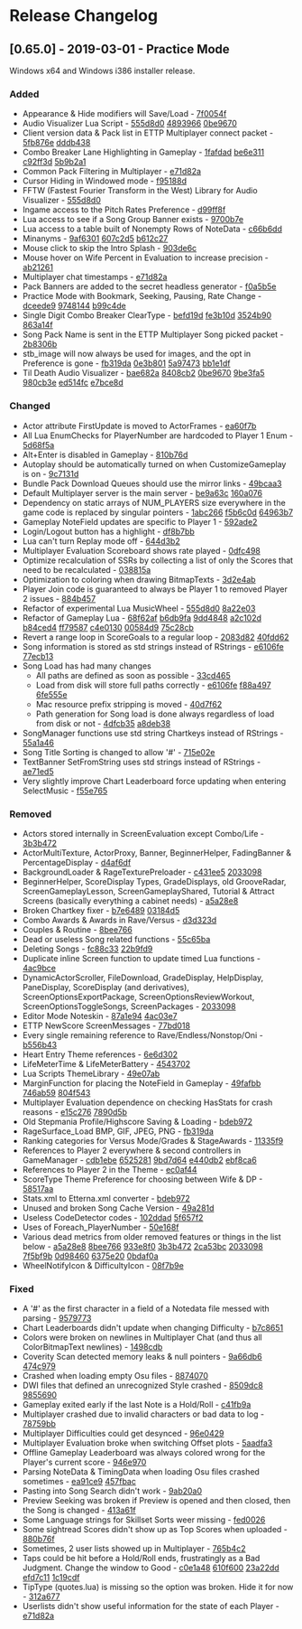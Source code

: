 # Release Changelog


## [0.65.0] - 2019-03-01 - Practice Mode

Windows x64 and Windows i386 installer release.

### Added
- Appearance & Hide modifiers will Save/Load - [7f0054f](../../../commit/7f0054f6d5d0a6d045584f100d2eb2b8e1011cdc)
- Audio Visualizer Lua Script - [555d8d0](../../../commit/555d8d073bf8b23fdd72918d1ab55bf05f062aae) [4893966](../../../commit/4893966155d1f306c6a115bbbe3539c253ba02dd) [0be9670](../../../commit/0be9670a7a302bf0358464c9df8dcfa1c81d8af4)
- Client version data & Pack list in ETTP Multiplayer connect packet - [5fb876e](../../../commit/5fb876e557f4d41e0fc18b3582ee5736fec7cea3) [dddb438](../../../commit/dddb438032e872579ce3dc05c2ede846ee629ffe)
- Combo Breaker Lane Highlighting in Gameplay - [1fafdad](../../../commit/1fafdad3594c537c2595e28811b9c058d5193911) [be6e311](../../../commit/be6e3119119ffc1ffc6ed0fa4f8a482087a9db9f) [c92ff3d](../../../commit/c92ff3dc37dcf2237c7d2979b0738f0a6395c9cf) [5b9b2a1](../../../commit/5b9b2a1eb8260690ca19236a96840602b4bfdf0a)
- Common Pack Filtering in Multiplayer - [e71d82a](../../../commit/e71d82a70192fb242876673a31c8ac2b46fbd40f)
- Cursor Hiding in Windowed mode - [f95188d](../../../commit/f95188d43a5e4dd1a21f8165186dbbe39144911b)
- FFTW (Fastest Fourier Transform in the West) Library for Audio Visualizer - [555d8d0](../../../commit/555d8d073bf8b23fdd72918d1ab55bf05f062aae)
- Ingame access to the Pitch Rates Preference - [d99ff8f](../../../commit/d99ff8f5a92e1a6721d6404d75a035d3de17de85)
- Lua access to see if a Song Group Banner exists - [9700b7e](../../../commit/9700b7e84e3f84f5c5eabc14883f623f2bbaa2a3)
- Lua access to a table built of Nonempty Rows of NoteData - [c66b6dd](../../../commit/c66b6ddb4b0167585c16992161963991d9a9f0bb)
- Minanyms - [9af6301](../../../commit/9af6301cf9bba9b32841287b32c6e4b007462c09) [607c2d5](../../../commit/607c2d5c63dad50bb349f27c5815c55dd4f21b89) [b612c27](../../../commit/b612c27be108e2492c04ed3ad971b326afaf54b8)
- Mouse click to skip the Intro Splash - [903de6c](../../../commit/903de6cdee3e1a8f052949aecd222eb2a08c2f27)
- Mouse hover on Wife Percent in Evaluation to increase precision - [ab21261](../../../commit/ab2126154f09e26c5004eaec9c3e432983132ecc)
- Multiplayer chat timestamps - [e71d82a](../../../commit/e71d82a70192fb242876673a31c8ac2b46fbd40f)
- Pack Banners are added to the secret headless generator - [f0a5b5e](../../../commit/f0a5b5e07a5b5f4c010502326bb74c52b201cc42)
- Practice Mode with Bookmark, Seeking, Pausing, Rate Change - [dceede9](../../../commit/dceede9e806e73e7772b35696fce89ab3992a3b9) [9748144](../../../commit/9748144fd62878bb9699e95ad0ee3973789f48c7) [b99c4de](../../../commit/b99c4dec99ac078962a73d31ee67706133b12f5e)
- Single Digit Combo Breaker ClearType - [befd19d](../../../commit/befd19d94d85c1705429952289e4d4b94b7d9c03) [fe3b10d](../../../commit/fe3b10d2a110461fc10d178a6cdf24bf223b628a) [3524b90](../../../commit/3524b90fa6a9e23ff9a04d670488a202ee5827ed) [863a14f](../../../commit/863a14f851d9aa1417b06ee9ce4dedf25056bd99)
- Song Pack Name is sent in the ETTP Multiplayer Song picked packet - [2b8306b](../../../commit/2b8306b8967f1f09474fdca92b0e66314c17b2d3)
- stb_image will now always be used for images, and the opt in Preference is gone - [fb319da](../../../commit/fb319dae8e092869521a6e25a18e49a63e9b32d5) [0e3b801](../../../commit/0e3b8018b38c3b577832d61a3fc5cf56977d1632) [5a97473](../../../commit/5a974733e7325db85dc8334e601ac658eacae75a) [bb1e1df](../../../commit/bb1e1df266a4dc65f666cbb339458e3af24e1fa6)
- Til Death Audio Visualizer - [bae682a](../../../commit/bae682aedfb3ec53281b8f048f1ccc1a8238d36e) [8408cb2](../../../commit/8408cb298a5cd64b591e37a6949329a67e49f5b9) [0be9670](../../../commit/0be9670a7a302bf0358464c9df8dcfa1c81d8af4) [9be3fa5](../../../commit/9be3fa574e6d53f3aab5393511be3185ee6e4a67) [980cb3e](../../../commit/980cb3ee4b15dcdc3692b5bebed9d71819269c6b) [ed514fc](../../../commit/ed514fcd28920ea308d699dccaf7e6166fd51fd3) [e7bce8d](../../../commit/e7bce8dc34ed2aabb1f25f828539cd0718ed95a6)
### Changed
- Actor attribute FirstUpdate is moved to ActorFrames - [ea60f7b](../../../commit/ea60f7bd2b7520ca5969d081caead3f7ece1b03c)
- All Lua EnumChecks for PlayerNumber are hardcoded to Player 1 Enum - [5d68f5a](../../../commit/5d68f5ad57fa9b7e7d663b399288ebb3a40f057a)
- Alt+Enter is disabled in Gameplay - [810b76d](../../../commit/810b76d77d10bac8aabdbc6ca543607f25b965db)
- Autoplay should be automatically turned on when CustomizeGameplay is on - [9c7131d](../../../commit/9c7131d01c2a48d11121ca376737e71377be635a)
- Bundle Pack Download Queues should use the mirror links - [49bcaa3](../../../commit/49bcaa357d3e96f3c7a853efc3ceb05c5850d454)
- Default Multiplayer server is the main server - [be9a63c](../../../commit/be9a63c310a9e95f45bb53a1895c694176085712) [160a076](../../../commit/160a07686932ab4679b1d3fd9380b4e38e24e4e6)
- Dependency on static arrays of NUM_PLAYERS size everywhere in the game code is replaced by singular pointers - [1abc266](../../../commit/1abc266591438db48646315aabe955dab244b9a3) [f5b6c0d](../../../commit/f5b6c0d8d3950a03f0a7d46f4512c20f2154cfdd) [64963b7](../../../commit/64963b7bed6c5d59994287bf06566f52b8a98f30)
- Gameplay NoteField updates are specific to Player 1 - [592ade2](../../../commit/592ade28399b9c881601b9fb3b9dcb95399bf36e)
- Login/Logout button has a highlight - [df8b7bb](../../../commit/df8b7bb55bb5b37cc7413fe1e2f7a433f4977223)
- Lua can't turn Replay mode off - [644d3b2](../../../commit/644d3b22bc8874b9a08556f65d0ee5cb292bb6ff)
- Multiplayer Evaluation Scoreboard shows rate played - [0dfc498](../../../commit/0dfc498950b2591735433e90a57e78f9696ea90a)
- Optimize recalculation of SSRs by collecting a list of only the Scores that need to be recalculated - [038815a](../../../commit/038815ac38f5c449304df59ddb764c022a1d1a35)
- Optimization to coloring when drawing BitmapTexts - [3d2e4ab](../../../commit/3d2e4abfdd0dcc73536c411d2a53f4974dc30e33)
- Player Join code is guaranteed to always be Player 1 to removed Player 2 issues - [884b457](../../../commit/884b457bed49495d7b047ba4f04bf648f598762a)
- Refactor of experimental Lua MusicWheel - [555d8d0](../../../commit/555d8d073bf8b23fdd72918d1ab55bf05f062aae) [8a22e03](../../../commit/8a22e0393dc8ef397d70ed02e61d7f30b33a0c2b)
- Refactor of Gameplay Lua - [68f62af](../../../commit/68f62afad5e4306881ec2861d11d4d2285eb3cbe) [b6db9fa](../../../commit/b6db9fa8bcdc895b8011cdbb50540576732c95bc) [9dd4848](../../../commit/9dd484848425bede6a2c06f64619ce084c231f2a) [a2c102d](../../../commit/a2c102dce68b3919f3ab3989d8ba27bce92fb1c4) [b84ced4](../../../commit/b84ced4e1a47fb9a753552b37c7d1478466e5a50) [ff79587](../../../commit/ff7958782b314138296d83832e9930c493994483) [c4e0130](../../../commit/c4e0130c6717279b957416142ea977ff979d71b7) [00584d9](../../../commit/00584d9484e6971ea95744126cc54e6e81caf422) [75c28cb](../../../commit/75c28cbc4ab6e381af7b99ebc88f8e208f8196b9)
- Revert a range loop in ScoreGoals to a regular loop - [2083d82](../../../commit/2083d82098e8d71823fb8e7675646856d3db63eb) [40fdd62](../../../commit/40fdd62c38417feb8c1a7d880e1dc0c226a31e7a)
- Song information is stored as std strings instead of RStrings - [e6106fe](../../../commit/e6106fe384d0a7458fa2e6730978ae6b62abafaa) [77ecb13](../../../commit/77ecb1304ef0d0e80e88c3ce431e9d53219381ca)
- Song Load has had many changes
  - All paths are defined as soon as possible - [33cd465](../../../commit/33cd4650c768b0724ce4e0cba8f6866c8a9c9eb7)
  - Load from disk will store full paths correctly - [e6106fe](../../../commit/e6106fe384d0a7458fa2e6730978ae6b62abafaa) [f88a497](../../../commit/f88a4977c234c0172f375ecc8a8ae4279625a7b8) [6fe555e](../../../commit/6fe555e782bb65dfb1478d86344e63467ad2f903)
   - Mac resource prefix stripping is moved - [40d7f62](../../../commit/40d7f625b65667e48c825c59de8aa1303ef8c777)
   - Path generation for Song load is done always regardless of load from disk or not - [4dfcb35](../../../commit/4dfcb35f5cd0de3fbd16077e5381cf6cc0947788) [a8deb38](../../../commit/a8deb388ee9b55ce13f3b86e5a53dde4eaccf893)
- SongManager functions use std string Chartkeys instead of RStrings - [55a1a46](../../../commit/55a1a464e078abaecaa4e1bd4e4b0fd6e82d20df)
- Song Title Sorting is changed to allow '#' - [715e02e](../../../commit/715e02ec709718ea783215109399bad6352312af)
- TextBanner SetFromString uses std strings instead of RStrings - [ae71ed5](../../../commit/ae71ed5c8e1b361485f1982f14815c27bc3fecad)
- Very slightly improve Chart Leaderboard force updating when entering SelectMusic - [f55e765](../../../commit/f55e7654e1d5c13ba481a16a43e458bc17771419)
### Removed
- Actors stored internally in ScreenEvaluation except Combo/Life - [3b3b472](../../../commit/3b3b4726fdcf287b0087f2897e420f56b349fa40)
- ActorMultiTexture, ActorProxy, Banner, BeginnerHelper, FadingBanner & PercentageDisplay - [d4af6df](../../../commit/d4af6df212c1738a167b629677c60d866c3f1108)
- BackgroundLoader & RageTexturePreloader - [c431ee5](../../../commit/c431ee50c0bc0555d84c63f3a9c4a014b420644d) [2033098](../../../commit/2033098a8bf160ce474d362805028ef734170641)
- BeginnerHelper, ScoreDisplay Types, GradeDisplays, old GrooveRadar, ScreenGameplayLesson, ScreenGameplayShared, Tutorial & Attract Screens (basically everything a cabinet needs) - [a5a28e8](../../../commit/a5a28e80afe4bff97b812848ddc72e1a4aae0d6c)
- Broken Chartkey fixer - [b7e6489](../../../commit/b7e6489768324ec5e5066bef46d1ab58be1ebaeb) [03184d5](../../../commit/03184d5a3e47466ca4b4a83362a6713afba91fc8)
- Combo Awards & Awards in Rave/Versus - [d3d323d](../../../commit/d3d323d36a5a8dd07f6086d70ec60427444969e5)
- Couples & Routine - [8bee766](../../../commit/8bee766acb473f34135f59e8029ef86d82852c59)
- Dead or useless Song related functions - [55c65ba](../../../commit/55c65bae6bdec629a60f4ee13d7522ea036f3095)
- Deleting Songs - [fc88c33](../../../commit/fc88c3369fbeddb25bde50d2d0048c464da5d68b) [22b9fd9](../../../commit/22b9fd97267acb9d04d0222663825c7c9d435440)
- Duplicate inline Screen function to update timed Lua functions - [4ac9bce](../../../commit/4ac9bce906fdb1b47f0114825fc07951414a47fd)
- DynamicActorScroller, FileDownload, GradeDisplay, HelpDisplay, PaneDisplay, ScoreDisplay (and derivatives), ScreenOptionsExportPackage, ScreenOptionsReviewWorkout, ScreenOptionsToggleSongs, ScreenPackages - [2033098](../../../commit/2033098a8bf160ce474d362805028ef734170641)
- Editor Mode Noteskin - [87a1e94](../../../commit/87a1e943d7429cbf3f4281eb9eecf40a3bffc190) [4ac03e7](../../../commit/4ac03e71db503982d07fb4b45272da36c5232c62)
- ETTP NewScore ScreenMessages - [77bd018](../../../commit/77bd0189cfa01c5f4290e3630a498748464323a9)
- Every single remaining reference to Rave/Endless/Nonstop/Oni - [b556b43](../../../commit/b556b4314e13f473fabf3e927448d990d65d83ad)
- Heart Entry Theme references - [6e6d302](../../../commit/6e6d30254a628b563cd0697e334c26c5b4ce90ec)
- LifeMeterTime & LifeMeterBattery - [4543702](../../../commit/4543702f009e2dcdb704a1e415ba5a4ea0f2b537)
- Lua Scripts ThemeLibrary - [49e07ab](../../../commit/49e07ab7af23abcae325fedc02e65fc321989d5c)
- MarginFunction for placing the NoteField in Gameplay - [49fafbb](../../../commit/49fafbb2c3a14ded7acb8be1376c0e71f0aadab4) [746ab59](../../../commit/746ab59b1baf2fe15c2afbbd1b3f4206a07385cc) [804f543](../../../commit/804f54380a57b098f83ba7f6c9800bcfc85b4a4b)
- Multiplayer Evaluation dependence on checking HasStats for crash reasons - [e15c276](../../../commit/e15c27644a0f6554da1b83a53a1ef077e58d7df1) [7890d5b](../../../commit/7890d5b8472d548d9743b978fce7f55bde76a231)
- Old Stepmania Profile/Highscore Saving & Loading - [bdeb972](../../../commit/bdeb972b56101fe8c4de99354bc04afa08fcd9b4)
- RageSurface_Load BMP, GIF, JPEG, PNG - [fb319da](../../../commit/fb319dae8e092869521a6e25a18e49a63e9b32d5)
- Ranking categories for Versus Mode/Grades & StageAwards - [11335f9](../../../commit/11335f9c4aa2abe76453bb67b86df7ac7be10feb)
- References to Player 2 everywhere & second controllers in GameManager - [cdb1ebe](../../../commit/cdb1ebe7e62250a7c0a6eb51fa144e9dd028320e) [6525281](../../../commit/65252818b8b663ed2f8c056a89b895a815f52196) [9bd7d64](../../../commit/9bd7d6490c93a717ce98106471a8f045cbbd8fa7) [e440db2](../../../commit/e440db27cd72eb758a79df902027c80488c098a7) [ebf8ca6](../../../commit/ebf8ca63ec1602a2a8668b8d2d023b61c0c58124)
- References to Player 2 in the Theme - [ec0af44](../../../commit/ec0af44d9a89c4f5be227c18c8a7ce8e541dc1f0)
- ScoreType Theme Preference for choosing between Wife & DP - [58517aa](../../../commit/58517aa559628caa0e281fa3d9d2fe20341eeaed)
- Stats.xml to Etterna.xml converter - [bdeb972](../../../commit/bdeb972b56101fe8c4de99354bc04afa08fcd9b4)
- Unused and broken Song Cache Version - [49a281d](../../../commit/49a281d3016820dd50885242b022167d2c49d5f2)
- Useless CodeDetector codes - [102ddad](../../../commit/102ddad6b57d84c9bfe347efc15861bf42511831) [5f657f2](../../../commit/5f657f28ca4965890f690e23bf27001b536ea3e2)
- Uses of Foreach_PlayerNumber - [50e168f](../../../commit/50e168f9fe737a3dc7e5781e4595ccb5ab21a191)
- Various dead metrics from older removed features or things in the list below - [a5a28e8](../../../commit/a5a28e80afe4bff97b812848ddc72e1a4aae0d6c) [8bee766](../../../commit/8bee766acb473f34135f59e8029ef86d82852c59) [933e8f0](../../../commit/933e8f06024d76504973fd83b75bcd221409101d) [3b3b472](../../../commit/3b3b4726fdcf287b0087f2897e420f56b349fa40) [2ca53bc](../../../commit/2ca53bc8699216cf64ccf0068ecf46047e5f2fa4) [2033098](../../../commit/2033098a8bf160ce474d362805028ef734170641) [7f5bf9b](../../../commit/7f5bf9bb8786b9dd56a28a236501712c093df115) [0d98460](../../../commit/0d98460e0d4d1725750b829415e2d707a112a7fd) [6375e20](../../../commit/6375e20f6a51ee54e045ef15501690fec417a1b4) [0bdaf0a](../../../commit/0bdaf0a405ef09848c9ba758b0bfac3496027c9a)
- WheelNotifyIcon & DifficultyIcon - [08f7b9e](../../../commit/08f7b9edd608e8098f47da1224e81cdb8fba242c)
### Fixed
- A '#' as the first character in a field of a Notedata file messed with parsing - [9579773](../../../commit/95797733dea91579aa0694a75184fe49f18fcce8)
- Chart Leaderboards didn't update when changing Difficulty - [b7c8651](../../../commit/b7c86511e1c5789a90a10f5e2670466a77ee05a9)
- Colors were broken on newlines in Multiplayer Chat (and thus all ColorBitmapText newlines) - [1498cdb](../../../commit/1498cdb6bcb9a0ece8cc12191c4a3d075728747a)
- Coverity Scan detected memory leaks & null pointers - [9a66db6](../../../commit/9a66db603f3753e98ee5b6adf042607197d9cd03) [474c979](../../../commit/474c979e17e2db507b57e031f207d383f1a69c7f)
- Crashed when loading empty Osu files - [8874070](../../../commit/887407008e24adc85038766a21da5f2dc28841a3)
- DWI files that defined an unrecognized Style crashed - [8509dc8](../../../commit/8509dc8f2446149c3c5b001eb013d537f4d6d400) [9855690](../../../commit/98556904f3ca5a0a456a2c1db2b47edaa3630cd0)
- Gameplay exited early if the last Note is a Hold/Roll - [c41fb9a](../../../commit/c41fb9aadf0ff34e07a91ea78d6f23929727a018)
- Multiplayer crashed due to invalid characters or bad data to log - [78759bb](../../../commit/78759bb9367bd6d34259aacaf149580e02096243)
- Multiplayer Difficulties could get desynced - [96e0429](../../../commit/96e0429e3dff32a3b079b99ce0a707297b90498d)
- Multiplayer Evaluation broke when switching Offset plots - [5aadfa3](../../../commit/5aadfa344a78bedc157ed75c6c0dda74c89fbe6c)
- Offline Gameplay Leaderboard was always colored wrong for the Player's current score - [946e970](../../../commit/946e97083bf75d1d9cd85df7ce3c1af483f7e7bc)
- Parsing NoteData & TimingData when loading Osu files crashed sometimes - [ea91ce9](../../../commit/ea91ce9911f9f74e96bda0b5536e48aa8f9931ce) [457fbac](../../../commit/457fbac3ced53a087590930d563d6b18c09fa106)
- Pasting into Song Search didn't work - [9ab20a0](../../../commit/9ab20a0ada1b55b9fa281821b733571c2d5e60d6)
- Preview Seeking was broken if Preview is opened and then closed, then the Song is changed - [413a61f](../../../commit/413a61fea9b1b4c5eb849e3302227f8a3e5eb558)
- Some Language strings for Skillset Sorts weer missing - [fed0026](../../../commit/fed0026418f283e3ede802a0cabf262ca582005c)
- Some sightread Scores didn't show up as Top Scores when uploaded - [880b76f](../../../commit/880b76fd8003c64b165ce65a3bb4741ab6a27194)
- Sometimes, 2 user lists showed up in Multiplayer - [765b4c2](../../../commit/765b4c2e067fe966c6b4695288727e7b56715a48)
- Taps could be hit before a Hold/Roll ends, frustratingly as a Bad Judgment. Change the window to Good - [c0e1a48](../../../commit/c0e1a48b9b989e41d2539675d9f301f875d8976a) [610f600](../../../commit/610f6002351f39050fb1e7de6e348314011ec6fb) [23a22dd](../../../commit/23a22ddb15e0a6b7539c6c65e3a5b6016d429ea2) [efd7c11](../../../commit/efd7c11bb2f53c54345db5bec20939c0c334569b) [1c19cdf](../../../commit/1c19cdf225c04e79e4a18b3598b3b7d30e29b203)
- TipType (quotes.lua) is missing so the option was broken. Hide it for now - [312a677](../../../commit/312a677b7e52ccc5efc8f50604cee318276c9fcb)
- Userlists didn't show useful information for the state of each Player - [e71d82a](../../../commit/e71d82a70192fb242876673a31c8ac2b46fbd40f)
